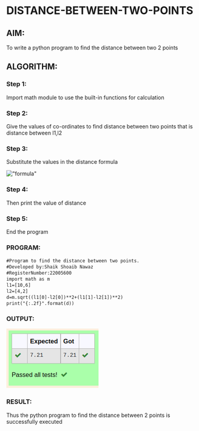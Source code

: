 # DISTANCE-BETWEEN-TWO-POINTS

## AIM:
To write a python program to find the distance between two 2 points
## ALGORITHM:
### Step 1: 
Import math module to use the built-in functions for calculation
### Step 2:
Give the values of co-ordinates to find distance between two points that is distance between l1,l2
### Step 3: 
Substitute the values in the distance formula 

!["formula"](/formula.JPG)
### Step 4: 
Then print the value of distance
### Step 5:
End the program 
### PROGRAM:
```
#Program to find the distance between two points.
#Developed by:Shaik Shoaib Nawaz 
#RegisterNumber:22005600
import math as m
l1=[10,6]
l2=[4,2]
d=m.sqrt((l1[0]-l2[0])**2+(l1[1]-l2[1])**2)
print("{:.2f}".format(d))
```

### OUTPUT:
!["Output"](/output3.png)

### RESULT:
Thus the python program to find the distance between 2 points is successfully executed
